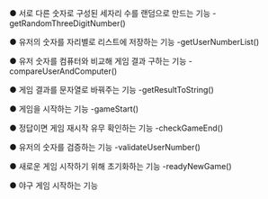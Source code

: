 ● 서로 다른 숫자로 구성된 세자리 수를 랜덤으로 만드는 기능
    -getRandomThreeDigitNumber()

● 유저의 숫자를 자리별로 리스트에 저장하는 기능
    -getUserNumberList()

● 유저 숫자를 컴퓨터와 비교해 게임 결과 구하는 기능
    -compareUserAndComputer()

● 게임 결과를 문자열로 바꿔주는 기능
    -getResultToString()

● 게임을 시작하는 기능
    -gameStart()

● 정답이면 게임 재시작 유무 확인하는 기능
    -checkGameEnd()

● 유저의 숫자를 검증하는 기능
    -validateUserNumber()

● 새로운 게임 시작하기 위해 초기화하는 기능
    -readyNewGame()
    
● 야구 게임 시작하는 기능
